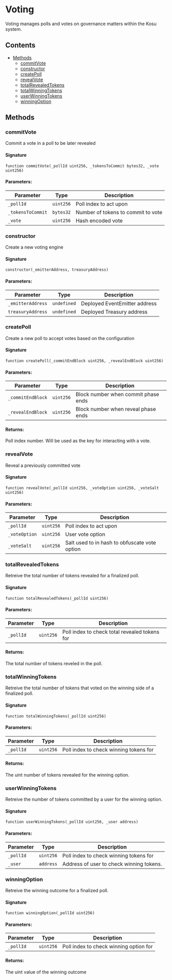 # Voting

Voting manages polls and votes on governance matters within the Kosu system.

## Contents

-   [Methods](undefined)
    -   [commitVote](#commitVote)
    -   [constructor](#constructor)
    -   [createPoll](#createPoll)
    -   [revealVote](#revealVote)
    -   [totalRevealedTokens](#totalRevealedTokens)
    -   [totalWinningTokens](#totalWinningTokens)
    -   [userWinningTokens](#userWinningTokens)
    -   [winningOption](#winningOption)

## Methods

### commitVote

Commit a vote in a poll to be later revealed

#### Signature

```solidity
function commitVote(_pollId uint256, _tokensToCommit bytes32, _vote uint256)
```

#### Parameters:

| Parameter         | Type      | Description                        |
| ----------------- | --------- | ---------------------------------- |
| `_pollId`         | `uint256` | Poll index to act upon             |
| `_tokensToCommit` | `bytes32` | Number of tokens to commit to vote |
| `_vote`           | `uint256` | Hash encoded vote                  |

### constructor

Create a new voting engine

#### Signature

```solidity
constructor(_emitterAddress, treasuryAddress)
```

#### Parameters:

| Parameter         | Type        | Description                   |
| ----------------- | ----------- | ----------------------------- |
| `_emitterAddress` | `undefined` | Deployed EventEmitter address |
| `treasuryAddress` | `undefined` | Deployed Treasury address     |

### createPoll

Create a new poll to accept votes based on the configuration

#### Signature

```solidity
function createPoll(_commitEndBlock uint256, _revealEndBlock uint256)
```

#### Parameters:

| Parameter         | Type      | Description                         |
| ----------------- | --------- | ----------------------------------- |
| `_commitEndBlock` | `uint256` | Block number when commit phase ends |
| `_revealEndBlock` | `uint256` | Block number when reveal phase ends |

#### Returns:

Poll index number. Will be used as the key for interacting with a vote.

### revealVote

Reveal a previously committed vote

#### Signature

```solidity
function revealVote(_pollId uint256, _voteOption uint256, _voteSalt uint256)
```

#### Parameters:

| Parameter     | Type      | Description                                   |
| ------------- | --------- | --------------------------------------------- |
| `_pollId`     | `uint256` | Poll index to act upon                        |
| `_voteOption` | `uint256` | User vote option                              |
| `_voteSalt`   | `uint256` | Salt used to in hash to obfuscate vote option |

### totalRevealedTokens

Retreive the total number of tokens revealed for a finalized poll.

#### Signature

```solidity
function totalRevealedTokens(_pollId uint256)
```

#### Parameters:

| Parameter | Type      | Description                                   |
| --------- | --------- | --------------------------------------------- |
| `_pollId` | `uint256` | Poll index to check total revealed tokens for |

#### Returns:

The total number of tokens reveled in the poll.

### totalWinningTokens

Retreive the total number of tokens that voted on the winning side of a finalized poll.

#### Signature

```solidity
function totalWinningTokens(_pollId uint256)
```

#### Parameters:

| Parameter | Type      | Description                            |
| --------- | --------- | -------------------------------------- |
| `_pollId` | `uint256` | Poll index to check winning tokens for |

#### Returns:

The uint number of tokens revealed for the winning option.

### userWinningTokens

Retreive the number of tokens committed by a user for the winning option.

#### Signature

```solidity
function userWinningTokens(_pollId uint256, _user address)
```

#### Parameters:

| Parameter | Type      | Description                              |
| --------- | --------- | ---------------------------------------- |
| `_pollId` | `uint256` | Poll index to check winning tokens for   |
| `_user`   | `address` | Address of user to check winning tokens. |

### winningOption

Retreive the winning outcome for a finalized poll.

#### Signature

```solidity
function winningOption(_pollId uint256)
```

#### Parameters:

| Parameter | Type      | Description                            |
| --------- | --------- | -------------------------------------- |
| `_pollId` | `uint256` | Poll index to check winning option for |

#### Returns:

The uint value of the winning outcome
